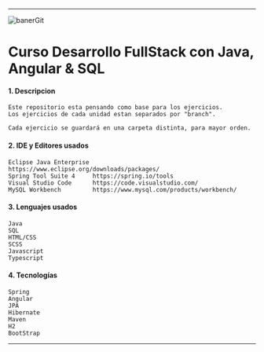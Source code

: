 ***
![banerGit](https://user-images.githubusercontent.com/22893383/107159880-121e0b80-6993-11eb-92e3-1efd1d8f4dba.PNG)

# Curso Desarrollo FullStack con Java, Angular & SQL

#### 1. Descripcion
```
Este repositorio esta pensando como base para los ejercicios.
Los ejercicios de cada unidad estan separados por "branch".

Cada ejercicio se guardará en una carpeta distinta, para mayor orden.
```

#### 2. IDE y Editores usados

```
Eclipse Java Enterprise		https://www.eclipse.org/downloads/packages/
Spring Tool Suite 4		https://spring.io/tools
Visual Studio Code		https://code.visualstudio.com/ 
MySQL Workbench			https://www.mysql.com/products/workbench/
```

#### 3. Lenguajes usados

```
Java
SQL
HTML/CSS
SCSS
Javascript
Typescript
```

#### 4. Tecnologías

```
Spring
Angular
JPA
Hibernate
Maven
H2
BootStrap
```


***
